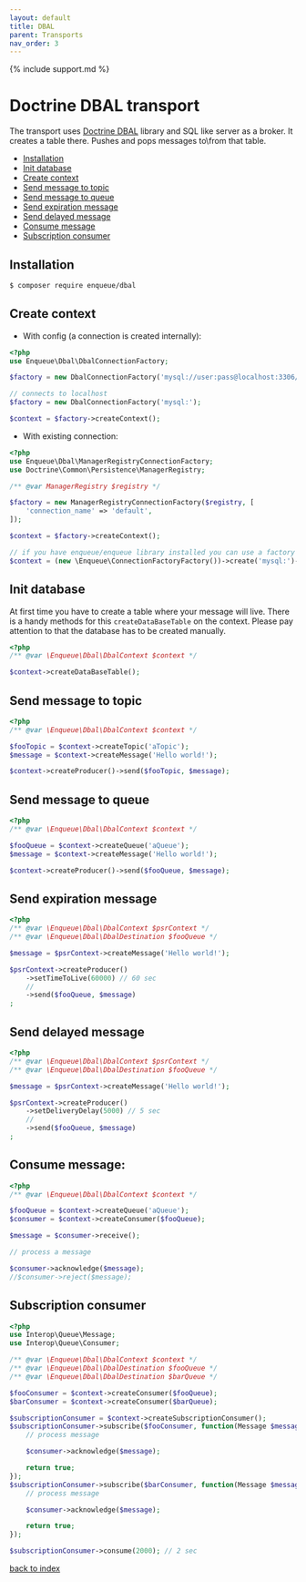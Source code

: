 ```yaml
---
layout: default
title: DBAL
parent: Transports
nav_order: 3
---
```

{% include support.md %}

# Doctrine DBAL transport

The transport uses [Doctrine DBAL](http://docs.doctrine-project.org/projects/doctrine-dbal/en/latest/) library and SQL like server as a broker.
It creates a table there. Pushes and pops messages to\from that table.

* [Installation](#installation)
* [Init database](#init-database)
* [Create context](#create-context)
* [Send message to topic](#send-message-to-topic)
* [Send message to queue](#send-message-to-queue)
* [Send expiration message](#send-expiration-message)
* [Send delayed message](#send-delayed-message)
* [Consume message](#consume-message)
* [Subscription consumer](#subscription-consumer)

## Installation

```bash
$ composer require enqueue/dbal
```

## Create context

* With config (a connection is created internally):

```php
<?php
use Enqueue\Dbal\DbalConnectionFactory;

$factory = new DbalConnectionFactory('mysql://user:pass@localhost:3306/mqdev');

// connects to localhost
$factory = new DbalConnectionFactory('mysql:');

$context = $factory->createContext();
```

* With existing connection:

```php
<?php
use Enqueue\Dbal\ManagerRegistryConnectionFactory;
use Doctrine\Common\Persistence\ManagerRegistry;

/** @var ManagerRegistry $registry */

$factory = new ManagerRegistryConnectionFactory($registry, [
    'connection_name' => 'default',
]);

$context = $factory->createContext();

// if you have enqueue/enqueue library installed you can use a factory to build context from DSN
$context = (new \Enqueue\ConnectionFactoryFactory())->create('mysql:')->createContext();
```

## Init database

At first time you have to create a table where your message will live. There is a handy methods for this `createDataBaseTable` on the context.
Please pay attention to that the database has to be created manually.

```php
<?php
/** @var \Enqueue\Dbal\DbalContext $context */

$context->createDataBaseTable();
```

## Send message to topic

```php
<?php
/** @var \Enqueue\Dbal\DbalContext $context */

$fooTopic = $context->createTopic('aTopic');
$message = $context->createMessage('Hello world!');

$context->createProducer()->send($fooTopic, $message);
```

## Send message to queue

```php
<?php
/** @var \Enqueue\Dbal\DbalContext $context */

$fooQueue = $context->createQueue('aQueue');
$message = $context->createMessage('Hello world!');

$context->createProducer()->send($fooQueue, $message);
```

## Send expiration message

```php
<?php
/** @var \Enqueue\Dbal\DbalContext $psrContext */
/** @var \Enqueue\Dbal\DbalDestination $fooQueue */

$message = $psrContext->createMessage('Hello world!');

$psrContext->createProducer()
    ->setTimeToLive(60000) // 60 sec
    //
    ->send($fooQueue, $message)
;
```

## Send delayed message

```php
<?php
/** @var \Enqueue\Dbal\DbalContext $psrContext */
/** @var \Enqueue\Dbal\DbalDestination $fooQueue */

$message = $psrContext->createMessage('Hello world!');

$psrContext->createProducer()
    ->setDeliveryDelay(5000) // 5 sec
    //
    ->send($fooQueue, $message)
;
````

## Consume message:

```php
<?php
/** @var \Enqueue\Dbal\DbalContext $context */

$fooQueue = $context->createQueue('aQueue');
$consumer = $context->createConsumer($fooQueue);

$message = $consumer->receive();

// process a message

$consumer->acknowledge($message);
//$consumer->reject($message);
```

## Subscription consumer

```php
<?php
use Interop\Queue\Message;
use Interop\Queue\Consumer;

/** @var \Enqueue\Dbal\DbalContext $context */
/** @var \Enqueue\Dbal\DbalDestination $fooQueue */
/** @var \Enqueue\Dbal\DbalDestination $barQueue */

$fooConsumer = $context->createConsumer($fooQueue);
$barConsumer = $context->createConsumer($barQueue);

$subscriptionConsumer = $context->createSubscriptionConsumer();
$subscriptionConsumer->subscribe($fooConsumer, function(Message $message, Consumer $consumer) {
    // process message

    $consumer->acknowledge($message);

    return true;
});
$subscriptionConsumer->subscribe($barConsumer, function(Message $message, Consumer $consumer) {
    // process message

    $consumer->acknowledge($message);

    return true;
});

$subscriptionConsumer->consume(2000); // 2 sec
```

[back to index](../index.md)

